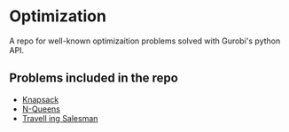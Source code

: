 # Optimization

A repo for well-known optimizaition problems solved with Gurobi's python API.

## Problems included in the repo

- [Knapsack](https://github.com/bocianowski1/optimization/tree/main/knapsack)
- [N-Queens](https://github.com/bocianowski1/optimization/tree/main/n_queens)
- [Travell
  ing Salesman](https://github.com/bocianowski1/optimization/tree/main/traveling_salesman)
